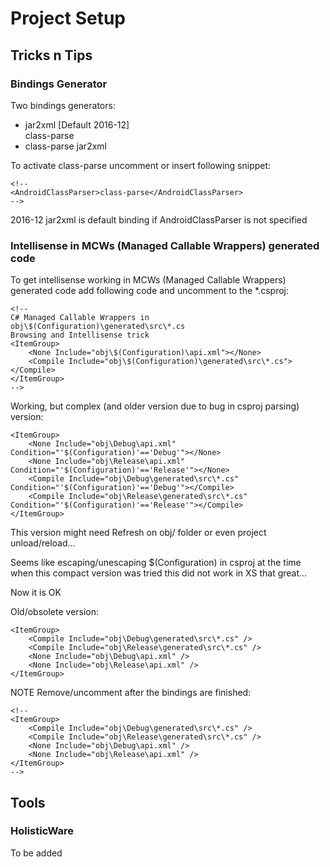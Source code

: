# Project Setup 

## Tricks n Tips

### Bindings Generator

Two bindings generators:

*	jar2xml	[Default 2016-12]	
	<AndroidClassParser>class-parse</AndroidClassParser>
*	class-parse
	<AndroidClassParser>jar2xml</AndroidClassParser>

To activate class-parse uncomment or insert following snippet:

	<!--
	<AndroidClassParser>class-parse</AndroidClassParser>
	-->

2016-12 jar2xml is default binding if AndroidClassParser is not specified	


### Intellisense in MCWs (Managed Callable Wrappers) generated code

To get intellisense working in MCWs (Managed Callable Wrappers) generated code
add following code and uncomment to the *.csproj:

	<!--
	C# Managed Callable Wrappers in obj\$(Configuration)\generated\src\*.cs
	Browsing and Intellisense trick
	<ItemGroup>
		<None Include="obj\$(Configuration)\api.xml"></None>    
		<Compile Include="obj\$(Configuration)\generated\src\*.cs"></Compile>
	</ItemGroup>
	-->

Working, but complex (and older version due to bug in csproj parsing) version:

	<ItemGroup>
		<None Include="obj\Debug\api.xml" Condition="'$(Configuration)'=='Debug'"></None>    
		<None Include="obj\Release\api.xml" Condition="'$(Configuration)'=='Release'"></None>    
		<Compile Include="obj\Debug\generated\src\*.cs" Condition="'$(Configuration)'=='Debug'"></Compile>
		<Compile Include="obj\Release\generated\src\*.cs" Condition="'$(Configuration)'=='Release'"></Compile>
	</ItemGroup>

This version might need Refresh on obj/ folder or even project unload/reload…

Seems like escaping/unescaping $(Configuration) in csproj at the time when this 
compact version was tried this did not work in XS that great...

Now it is OK


Old/obsolete version:

	<ItemGroup>
		<Compile Include="obj\Debug\generated\src\*.cs" />
		<Compile Include="obj\Release\generated\src\*.cs" />
		<None Include="obj\Debug\api.xml" />
		<None Include="obj\Release\api.xml" />
	</ItemGroup>

NOTE Remove/uncomment after the bindings are finished:

    <!--
	<ItemGroup>
		<Compile Include="obj\Debug\generated\src\*.cs" />
		<Compile Include="obj\Release\generated\src\*.cs" />
		<None Include="obj\Debug\api.xml" />
		<None Include="obj\Release\api.xml" />
	</ItemGroup>
	-->


## Tools 



### HolisticWare

To be added

